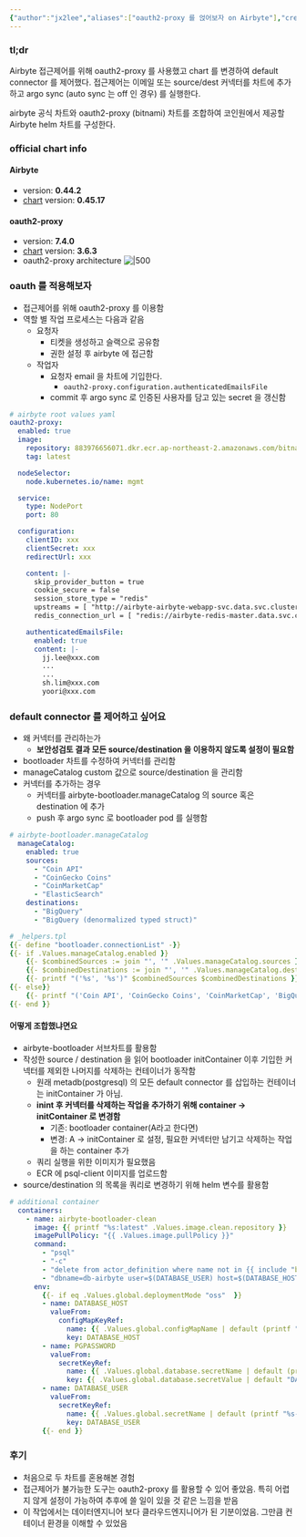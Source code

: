 ```yaml
---
{"author":"jx2lee","aliases":["oauth2-proxy 를 얹어보자 on Airbyte"],"created":"","last-updated":"2023-08-12 18:04","tags":["airbyte, helm, oauth2-proxy"],"dg-publish":true,"permalink":"/data/airbyte/__/airbyte-with-oauth2-proxy/","dgPassFrontmatter":true,"updated":""}
---
```


### tl;dr
Airbyte 접근제어를 위해 oauth2-proxy 를 사용했고 chart 를 변경하여 default connector 를 제어했다. 접근제어는 이메일 또는 source/dest 커넥터를 차트에 추가하고 argo sync (auto sync 는 off 인 경우) 를 실행한다.

airbyte 공식 차트와 oauth2-proxy (bitnami) 차트를 조합하여 코인원에서 제공할 Airbyte helm 차트를 구성한다.

### official chart info
#### Airbyte
- version: **0.44.2**
- [chart](https://github.com/airbytehq/airbyte-platform/tree/v0.45.17-helm) version: **0.45.17**
#### oauth2-proxy
- version: **7.4.0**
- [chart](https://github.com/bitnami/charts/tree/main/bitnami/oauth2-proxy) version: **3.6.3**
- oauth2-proxy architecture
![|500](https://i.imgur.com/QdNwSJN.png)

### oauth 를 적용해보자
- 접근제어를 위해 oauth2-proxy 를 이용함
- 역할 별 작업 프로세스는 다음과 같음
    - 요청자
		- 티켓을 생성하고 슬랙으로 공유함
		- 권한 설정 후 airbyte 에 접근함
	- 작업자
		- 요청자 email 을 차트에 기입한다.
			- `oauth2-proxy.configuration.authenticatedEmailsFile`
		- commit 후 argo sync 로 인증된 사용자를 담고 있는 secret 을 갱신함

```yaml
# airbyte root values yaml
oauth2-proxy:
  enabled: true
  image:
    repository: 883976656071.dkr.ecr.ap-northeast-2.amazonaws.com/bitnami/oauth2-proxy
    tag: latest

  nodeSelector:
    node.kubernetes.io/name: mgmt

  service:
    type: NodePort
    port: 80

  configuration:
    clientID: xxx
    clientSecret: xxx
    redirectUrl: xxx

    content: |-
      skip_provider_button = true
      cookie_secure = false
      session_store_type = "redis"
      upstreams = [ "http://airbyte-airbyte-webapp-svc.data.svc.cluster.local:80" ]
      redis_connection_url = [ "redis://airbyte-redis-master.data.svc.cluster.local:6379/1" ]

    authenticatedEmailsFile:
      enabled: true
      content: |-
        jj.lee@xxx.com
        ...
        ...
        sh.lim@xxx.com
        yoori@xxx.com
```

### default connector 를 제어하고 싶어요
- 왜 커넥터를 관리하는가
	- **보안성검토 결과 모든 source/destination 을 이용하지 않도록 설정이 필요함**
- bootloader 차트를 수정하여 커넥터를 관리함
- manageCatalog custom 값으로 source/destination 을 관리함
- 커넥터를 추가하는 경우
	- 커넥터를 airbyte-bootloader.manageCatalog 의 source 혹은 destination 에 추가
	- push 후 argo sync 로 bootloader pod 를 실행함
```yaml
# airbyte-bootloader.manageCatalog
  manageCatalog:
    enabled: true
    sources:
      - "Coin API"
      - "CoinGecko Coins"
      - "CoinMarketCap"
      - "ElasticSearch"
    destinations:
      - "BigQuery"
      - "BigQuery (denormalized typed struct)"

```

```yaml
# _helpers.tpl
{{- define "bootloader.connectionList" -}}
{{- if .Values.manageCatalog.enabled }}
    {{- $combinedSources := join "', '" .Values.manageCatalog.sources }}
    {{- $combinedDestinations := join "', '" .Values.manageCatalog.destinations }}
    {{- printf "('%s', '%s')" $combinedSources $combinedDestinations }}
{{- else}}
    {{- printf "('Coin API', 'CoinGecko Coins', 'CoinMarketCap', 'BigQuery', 'BigQuery (denormalized typed struct)')"}}
{{- end }}
```

#### 어떻게 조합했냐면요
- airbyte-bootloader 서브차트를 활용함
- 작성한 source / destination 을 읽어 bootloader initContainer 이후 기입한 커넥터를 제외한 나머지를 삭제하는 컨테이너가 동작함
	- 원래 metadb(postgresql) 의 모든 default connector 를 삽입하는 컨테이너는 initContainer 가 아님.
	- **inint 후 커넥터를 삭제하는 작업을 추가하기 위해 container → initContainer 로 변경함**
		- 기존: bootloader container(A라고 한다면)
		- 변경: A -> initContainer 로 설정, 필요한 커넥터만 남기고 삭제하는 작업을 하는 container 추가
	- 쿼리 실행을 위한 이미지가 필요했음
	- ECR 에 psql-client 이미지를 업로드함
- source/destination 의 목록을 쿼리로 변경하기 위해 helm 변수를 활용함

```yml
# additional container
  containers:
    - name: airbyte-bootloader-clean
      image: {{ printf "%s:latest" .Values.image.clean.repository }}
      imagePullPolicy: "{{ .Values.image.pullPolicy }}"
      command:
        - "psql"
        - "-c"
        - "delete from actor_definition where name not in {{ include "bootloader.connectionList" . }};"
        - "dbname=db-airbyte user=$(DATABASE_USER) host=$(DATABASE_HOST)"
      env:
        {{- if eq .Values.global.deploymentMode "oss"  }}
        - name: DATABASE_HOST
          valueFrom:
            configMapKeyRef:
              name: {{ .Values.global.configMapName | default (printf "%s-airbyte-env" .Release.Name) }}
              key: DATABASE_HOST
        - name: PGPASSWORD
          valueFrom:
            secretKeyRef:
              name: {{ .Values.global.database.secretName | default (printf "%s-airbyte-secrets" .Release.Name ) }}
              key: {{ .Values.global.database.secretValue | default "DATABASE_PASSWORD" }}
        - name: DATABASE_USER
          valueFrom:
            secretKeyRef:
              name: {{ .Values.global.secretName | default (printf "%s-airbyte-secrets" .Release.Name) }}
              key: DATABASE_USER
        {{- end }}
```

### 후기
- 처음으로 두 차트를 혼용해본 경험
- 접근제어가 불가능한 도구는 oauth2-proxy 를 활용할 수 있어 좋았음. 특히 어렵지 않게 설정이 가능하여 추후에 쓸 일이 있을 것 같은 느낌을 받음
- 이 작업에서는 데이터엔지니어 보다 클라우드엔지니어가 된 기분이었음. 그만큼 컨테이너 환경을 이해할 수 있었음
